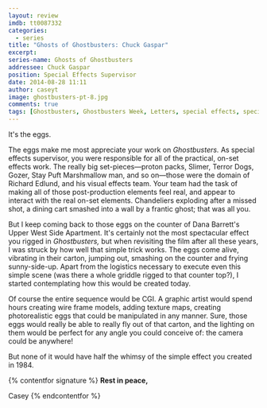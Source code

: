 ```yaml
---
layout: review
imdb: tt0087332
categories: 
  - series
title: "Ghosts of Ghostbusters: Chuck Gaspar"
excerpt: 
series-name: Ghosts of Ghostbusters
addressee: Chuck Gaspar
position: Special Effects Supervisor
date: 2014-08-28 11:11
author: caseyt
image: ghostbusters-pt-8.jpg
comments: true
tags: [Ghostbusters, Ghostbusters Week, Letters, special effects, special series]
---
```

It's the eggs. 

The eggs make me most appreciate your work on _Ghostbusters._ As special effects supervisor, you were responsible for all of the practical, on-set effects work. The really big set-pieces—proton packs, Slimer, Terror Dogs, Gozer, Stay Puft Marshmallow man, and so on—those were the domain of Richard Edlund, and his visual effects team. Your team had the task of making all of those post-production elements feel real, and appear to interact with the real on-set elements. Chandeliers exploding after a missed shot, a dining cart smashed into a wall by a frantic ghost; that was all you.

But I keep coming back to those eggs on the counter of Dana Barrett's Upper West Side Apartment. It's certainly not the most spectacular effect you rigged in _Ghostbusters,_ but when revisiting the film after all these years, I was struck by how well that simple trick works. The eggs come alive, vibrating in their carton, jumping out, smashing on the counter and frying sunny-side-up. Apart from the logistics necessary to execute even this simple scene (was there a whole griddle rigged to that counter top?), I started contemplating how this would be created today.

Of course the entire sequence would be CGI. A graphic artist would spend hours creating wire frame models, adding texture maps, creating photorealistic eggs that could be manipulated in any manner. Sure, those eggs would really be able to really fly out of that carton, and the lighting on them would be perfect for any angle you could conceive of: the camera could be anywhere!

But none of it would have half the whimsy of the simple effect you created in 1984.

{% contentfor signature %}
**Rest in peace,**

Casey
{% endcontentfor %}